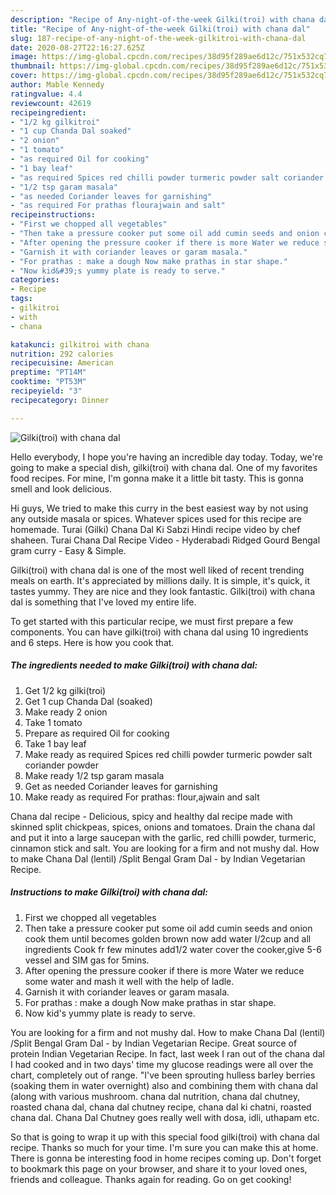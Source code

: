 ```yaml
---
description: "Recipe of Any-night-of-the-week Gilki(troi) with chana dal"
title: "Recipe of Any-night-of-the-week Gilki(troi) with chana dal"
slug: 187-recipe-of-any-night-of-the-week-gilkitroi-with-chana-dal
date: 2020-08-27T22:16:27.625Z
image: https://img-global.cpcdn.com/recipes/38d95f289ae6d12c/751x532cq70/gilkitroi-with-chana-dal-recipe-main-photo.jpg
thumbnail: https://img-global.cpcdn.com/recipes/38d95f289ae6d12c/751x532cq70/gilkitroi-with-chana-dal-recipe-main-photo.jpg
cover: https://img-global.cpcdn.com/recipes/38d95f289ae6d12c/751x532cq70/gilkitroi-with-chana-dal-recipe-main-photo.jpg
author: Mable Kennedy
ratingvalue: 4.4
reviewcount: 42619
recipeingredient:
- "1/2 kg gilkitroi"
- "1 cup Chanda Dal soaked"
- "2 onion"
- "1 tomato"
- "as required Oil for cooking"
- "1 bay leaf"
- "as required Spices red chilli powder turmeric powder salt coriander powder"
- "1/2 tsp garam masala"
- "as needed Coriander leaves for garnishing"
- "as required For prathas flourajwain and salt"
recipeinstructions:
- "First we chopped all vegetables"
- "Then take a pressure cooker put some oil add cumin seeds and onion cook them until becomes golden brown now add water I/2cup and all ingredients Cook fr few minutes add1/2 water cover the cooker,give 5-6 vessel and SIM gas for 5mins."
- "After opening the pressure cooker if there is more Water we reduce some water and mash it well with the help of ladle."
- "Garnish it with coriander leaves or garam masala."
- "For prathas : make a dough Now make prathas in star shape."
- "Now kid&#39;s yummy plate is ready to serve."
categories:
- Recipe
tags:
- gilkitroi
- with
- chana

katakunci: gilkitroi with chana 
nutrition: 292 calories
recipecuisine: American
preptime: "PT14M"
cooktime: "PT53M"
recipeyield: "3"
recipecategory: Dinner

---
```



![Gilki(troi) with chana dal](https://img-global.cpcdn.com/recipes/38d95f289ae6d12c/751x532cq70/gilkitroi-with-chana-dal-recipe-main-photo.jpg)

Hello everybody, I hope you're having an incredible day today. Today, we're going to make a special dish, gilki(troi) with chana dal. One of my favorites food recipes. For mine, I'm gonna make it a little bit tasty. This is gonna smell and look delicious.

Hi guys, We tried to make this curry in the best easiest way by not using any outside masala or spices. Whatever spices used for this recipe are homemade. Turai (Gilki) Chana Dal Ki Sabzi Hindi recipe video by chef shaheen. Turai Chana Dal Recipe Video - Hyderabadi Ridged Gourd Bengal gram curry - Easy &amp; Simple.

Gilki(troi) with chana dal is one of the most well liked of recent trending meals on earth. It's appreciated by millions daily. It is simple, it's quick, it tastes yummy. They are nice and they look fantastic. Gilki(troi) with chana dal is something that I've loved my entire life.


To get started with this particular recipe, we must first prepare a few components. You can have gilki(troi) with chana dal using 10 ingredients and 6 steps. Here is how you cook that.

<!--inarticleads1-->

##### The ingredients needed to make Gilki(troi) with chana dal:

1. Get 1/2 kg gilki(troi)
1. Get 1 cup Chanda Dal (soaked)
1. Make ready 2 onion
1. Take 1 tomato
1. Prepare as required Oil for cooking
1. Take 1 bay leaf
1. Make ready as required Spices red chilli powder turmeric powder salt coriander powder
1. Make ready 1/2 tsp garam masala
1. Get as needed Coriander leaves for garnishing
1. Make ready as required For prathas: flour,ajwain and salt


Chana dal recipe - Delicious, spicy and healthy dal recipe made with skinned split chickpeas, spices, onions and tomatoes. Drain the chana dal and put it into a large saucepan with the garlic, red chilli powder, turmeric, cinnamon stick and salt. You are looking for a firm and not mushy dal. How to make Chana Dal (lentil) /Split Bengal Gram Dal - by Indian Vegetarian Recipe. 

<!--inarticleads2-->

##### Instructions to make Gilki(troi) with chana dal:

1. First we chopped all vegetables
1. Then take a pressure cooker put some oil add cumin seeds and onion cook them until becomes golden brown now add water I/2cup and all ingredients Cook fr few minutes add1/2 water cover the cooker,give 5-6 vessel and SIM gas for 5mins.
1. After opening the pressure cooker if there is more Water we reduce some water and mash it well with the help of ladle.
1. Garnish it with coriander leaves or garam masala.
1. For prathas : make a dough Now make prathas in star shape.
1. Now kid&#39;s yummy plate is ready to serve.


You are looking for a firm and not mushy dal. How to make Chana Dal (lentil) /Split Bengal Gram Dal - by Indian Vegetarian Recipe. Great source of protein Indian Vegetarian Recipe. In fact, last week I ran out of the chana dal I had cooked and in two days&#39; time my glucose readings were all over the chart, completely out of range. &#34;I&#39;ve been sprouting hulless barley berries (soaking them in water overnight) also and combining them with chana dal (along with various mushroom. chana dal nutrition, chana dal chutney, roasted chana dal, chana dal chutney recipe, chana dal ki chatni, roasted chana dal. Chana Dal Chutney goes really well with dosa, idli, uthapam etc. 

So that is going to wrap it up with this special food gilki(troi) with chana dal recipe. Thanks so much for your time. I'm sure you can make this at home. There is gonna be interesting food in home recipes coming up. Don't forget to bookmark this page on your browser, and share it to your loved ones, friends and colleague. Thanks again for reading. Go on get cooking!
